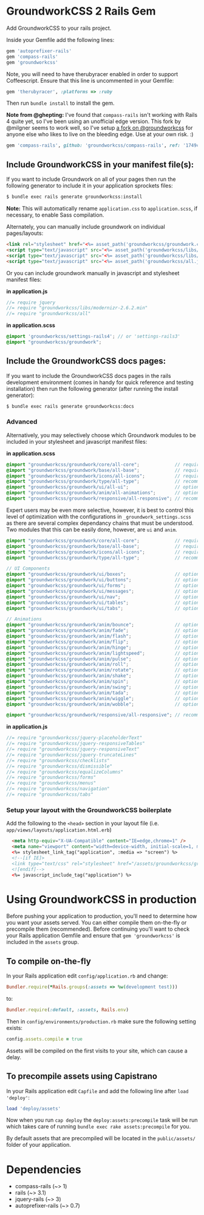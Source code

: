 GroundworkCSS 2 Rails Gem
====


Add GroundworkCSS to your rails project.


Inside your Gemfile add the following lines:

```ruby
gem 'autoprefixer-rails'
gem 'compass-rails'
gem 'groundworkcss'
```

Note, you will need to have therubyracer enabled in order to support Coffeescript. Ensure that this line is uncommented in your Gemfile:

```ruby
gem 'therubyracer', :platforms => :ruby
```

Then run `bundle install` to install the gem.

**Note from @ghepting:** I've found that `compass-rails` isn't working with Rails 4 quite yet, so I've been using an unofficial edge version. This fork by @milgner seems to work well, so I've setup [a fork on @groundworkcss](https://github.com/groundworkcss/compass-rails) for anyone else who likes to live on the bleeding edge. Use at your own risk.  :)

```ruby
gem 'compass-rails', github: 'groundworkcss/compass-rails', ref: '1749c06f15dc4b058427e7969810457213647fb8'
```

## Include GroundworkCSS in your manifest file(s):

If you want to include Groundwork on all of your pages then run the following generator to include it in your application sprockets files:

```bash
$ bundle exec rails generate groundworkcss:install
```

**Note:** This will automatically rename `application.css` to `application.scss`, if necessary, to enable Sass compilation.

Alternately, you can manually include groundwork on individual pages/layouts:

```html
<link rel="stylesheet" href="<%= asset_path('groundworkcss/groundwork.css') %>" />
<script type="text/javascript" src="<%= asset_path('groundworkcss/libs/modernizr-2.6.2.min.js') %>"></script>
<script type="text/javascript" src="<%= asset_path('groundworkcss/libs/jquery-1.10.2.min.js') %>"></script>
<script type="text/javascript" src="<%= asset_path('groundworkcss/all.js') %>"></script>
```

Or you can include groundwork manually in javascript and stylesheet manifest files:

**in application.js**

```javascript
//= require jquery
//= require "groundworkcss/libs/modernizr-2.6.2.min"
//= require "groundworkcss/all"
```

**in application.scss**

```scss
@import 'groundworkcss/settings-rails4'; // or 'settings-rails3'
@import "groundworkcss/groundwork";
```

## Include the GroundworkCSS docs pages:

If you want to include the GroundworkCSS docs pages in the rails development environment (comes in handy for quick reference and testing installation) then run the following generator (after running the install generator):

```bash
$ bundle exec rails generate groundworkcss:docs
```

### Advanced

Alternatively, you may selectively choose which Groundwork modules to be included in your stylesheet and javascript manifest files:

**in application.scss**

```scss
@import "groundworkcss/groundwork/core/all-core";             // required
@import "groundworkcss/groundwork/base/all-base";             // required
@import "groundworkcss/groundwork/icons/all-icons";           // required
@import "groundworkcss/groundwork/type/all-type";             // recommended
@import "groundworkcss/groundwork/ui/all-ui";                 // optional
@import "groundworkcss/groundwork/anim/all-animations";       // optional
@import "groundworkcss/groundwork/responsive/all-responsive"; // recommended
```

Expert users may be even more selective, however, it is best to control this level of optimization with the configurations in `_groundwork_settings.scss` as there are several complex dependancy chains that must be understood. Two modules that this can be easily done, however, are `ui` and `anim`.

```scss
@import "groundworkcss/groundwork/core/all-core";             // required
@import "groundworkcss/groundwork/base/all-base";             // required
@import "groundworkcss/groundwork/icons/all-icons";           // required
@import "groundworkcss/groundwork/type/all-type";             // recommended

// UI Components
@import "groundworkcss/groundwork/ui/boxes";                  // optional
@import "groundworkcss/groundwork/ui/buttons";                // optional
@import "groundworkcss/groundwork/ui/forms";                  // optional
@import "groundworkcss/groundwork/ui/messages";               // optional
@import "groundworkcss/groundwork/ui/nav";                    // optional
@import "groundworkcss/groundwork/ui/tables";                 // optional
@import "groundworkcss/groundwork/ui/tabs";                   // optional

// Animations
@import "groundworkcss/groundwork/anim/bounce";               // optional
@import "groundworkcss/groundwork/anim/fade";                 // optional
@import "groundworkcss/groundwork/anim/flash";                // optional
@import "groundworkcss/groundwork/anim/flip";                 // optional
@import "groundworkcss/groundwork/anim/hinge";                // optional
@import "groundworkcss/groundwork/anim/lightspeed";           // optional
@import "groundworkcss/groundwork/anim/pulse";                // optional
@import "groundworkcss/groundwork/anim/roll";                 // optional
@import "groundworkcss/groundwork/anim/rotate";               // optional
@import "groundworkcss/groundwork/anim/shake";                // optional
@import "groundworkcss/groundwork/anim/spin";                 // optional
@import "groundworkcss/groundwork/anim/swing";                // optional
@import "groundworkcss/groundwork/anim/tada";                 // optional
@import "groundworkcss/groundwork/anim/wiggle";               // optional
@import "groundworkcss/groundwork/anim/wobble";               // optional

@import "groundworkcss/groundwork/responsive/all-responsive"; // recommended
```

**in application.js**

```javascript
//= require "groundworkcss/jquery-placeholderText"
//= require "groundworkcss/jquery-responsiveTables"
//= require "groundworkcss/jquery-responsiveText"
//= require "groundworkcss/jquery-truncateLines"
//= require "groundworkcss/checklists"
//= require "groundworkcss/dismissible"
//= require "groundworkcss/equalizeColumns"
//= require "groundworkcss/forms"
//= require "groundworkcss/menus"
//= require "groundworkcss/navigation"
//= require "groundworkcss/tabs"
```

### Setup your layout with the GroundworkCSS boilerplate

Add the following to the `<head>` section in your layout file (i.e. `app/views/layouts/application.html.erb`)

```html
  <meta http-equiv="X-UA-Compatible" content="IE=edge,chrome=1" />
  <meta name="viewport" content="width=device-width, initial-scale=1, minimum-scale=1, maximum-scale=1" />
  <%= stylesheet_link_tag("application", :media => "screen") %>
  <!--[if IE]>
  <link type="text/css" rel="stylesheet" href="/assets/groundworkcss/groundwork-ie.css">
  <![endif]-->
  <%= javascript_include_tag("application") %>
```


# Using GroundworkCSS in production

Before pushing your application to production, you'll need to determine how you want your assets served.  You can either compile them on-the-fly or precompile them (recommended).  Before continuing you'll want to check your Rails application Gemfile and ensure that `gem 'groundworkcss'` is included in the `assets` group.

## To compile on-the-fly

In your Rails application edit `config/application.rb` and change:

```ruby
Bundler.require(*Rails.groups(:assets => %w(development test)))
```

to:

```ruby
Bundler.require(:default, :assets, Rails.env)
```

Then in `config/environments/production.rb` make sure the following setting exists:

```ruby
config.assets.compile = true
```

Assets will be compiled on the first visits to your site, which can cause a delay.

## To precompile assets using Capistrano

In your Rails application edit `Capfile` and add the following line after `load 'deploy'`:

```ruby
load 'deploy/assets'
```

Now when you run `cap deploy` the `deploy:assets:precompile` task will be run which takes care of running `bundle exec rake assets:precompile` for you.

By default assets that are precompiled will be located in the `public/assets/` folder of your application.


# Dependencies
* compass-rails (~> 1)
* rails (~> 3.1)
* jquery-rails (~> 3)
* autoprefixer-rails (~> 0.7)
